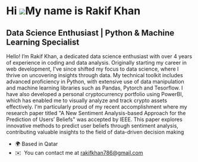 Hi ![](https://user-images.githubusercontent.com/18350557/176309783-0785949b-9127-417c-8b55-ab5a4333674e.gif)My name is Rakif Khan
==================================================================================================================================

Data Science Enthusiast | Python & Machine Learning Specialist
--------------------------------------------------------------

Hello! I’m Rakif Khan, a dedicated data science enthusiast with over 4 years of experience in coding and data analysis. Originally starting my career in web development, I've since shifted my focus to data science, where I thrive on uncovering insights through data. My technical toolkit includes advanced proficiency in Python, with extensive use of data manipulation and machine learning libraries such as Pandas, Pytorch and Tesorflow. I have also developed a personal cryptocurrency portfolio using PowerBI, which has enabled me to visually analyze and track crypto assets effectively. I'm particularly proud of my recent accomplishment where my research paper titled "A New Sentiment Analysis-based Approach for the Prediction of Users’ Beliefs" was accepted by IEEE. This paper explores innovative methods to predict user beliefs through sentiment analysis, contributing valuable insights to the field of data-driven decision making

* 🌍 Based in Qatar
* ✉️  You can contact me at [rakifkhan786@gmail.com](mailto:rakifkhan786@gmail.com)
